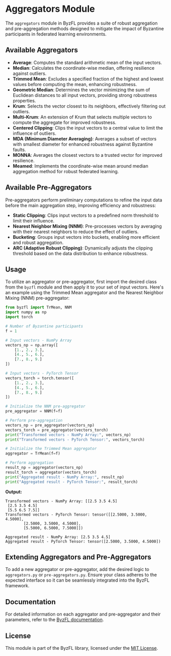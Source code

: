 # Aggregators Module

The `aggregators` module in ByzFL provides a suite of robust aggregation and pre-aggregation methods designed to mitigate the impact of Byzantine participants in federated learning environments.

## Available Aggregators

- **Average**: Computes the standard arithmetic mean of the input vectors.
- **Median**: Calculates the coordinate-wise median, offering resilience against outliers.
- **Trimmed Mean**: Excludes a specified fraction of the highest and lowest values before computing the mean, enhancing robustness.
- **Geometric Median**: Determines the vector minimizing the sum of Euclidean distances to all input vectors, providing strong robustness properties.
- **Krum**: Selects the vector closest to its neighbors, effectively filtering out outliers.
- **Multi-Krum**: An extension of Krum that selects multiple vectors to compute the aggregate for improved robustness.
- **Centered Clipping**: Clips the input vectors to a central value to limit the influence of outliers.
- **MDA (Minimum Diameter Averaging)**: Averages a subset of vectors with smallest diameter for enhanced robustness against Byzantine faults.
- **MONNA**: Averages the closest vectors to a trusted vector for improved resilience.
- **Meamed**: Implements the coordinate-wise mean around median aggregation method for robust federated learning.

## Available Pre-Aggregators

Pre-aggregators perform preliminary computations to refine the input data before the main aggregation step, improving efficiency and robustness:

- **Static Clipping**: Clips input vectors to a predefined norm threshold to limit their influence.
- **Nearest Neighbor Mixing (NNM)**: Pre-processes vectors by averaging with their nearest neighbors to reduce the effect of outliers.
- **Bucketing**: Groups input vectors into buckets, enabling more efficient and robust aggregation.
- **ARC (Adaptive Robust Clipping)**: Dynamically adjusts the clipping threshold based on the data distribution to enhance robustness.

## Usage

To utilize an aggregator or pre-aggregator, first import the desired class from the `byzfl` module and then apply it to your set of input vectors. Here's an example using the Trimmed Mean aggregator and the Nearest Neighbor Mixing (NNM) pre-aggregator:

```python
from byzfl import TrMean, NNM
import numpy as np
import torch

# Number of Byzantine participants
f = 1

# Input vectors - NumPy Array
vectors_np = np.array([
    [1., 2., 3.],
    [4., 5., 6.],
    [7., 8., 9.]
])

# Input vectors - PyTorch Tensor
vectors_torch = torch.tensor([
    [1., 2., 3.],
    [4., 5., 6.],
    [7., 8., 9.]
])

# Initialize the NNM pre-aggregator
pre_aggregator = NNM(f=f)

# Perform pre-aggregation
vectors_np = pre_aggregator(vectors_np)
vectors_torch = pre_aggregator(vectors_torch)
print("Transformed vectors - NumPy Array:", vectors_np)
print("Transformed vectors - PyTorch Tensor:", vectors_torch)

# Initialize the Trimmed Mean aggregator
aggregator = TrMean(f=f)

# Perform aggregation
result_np = aggregator(vectors_np)
result_torch = aggregator(vectors_torch)
print("Aggregated result - NumPy Array:", result_np)
print("Aggregated result - PyTorch Tensor:", result_torch)
```

**Output:**

```
Transformed vectors - NumPy Array: [[2.5 3.5 4.5]
 [2.5 3.5 4.5]
 [5.5 6.5 7.5]]
Transformed vectors - PyTorch Tensor: tensor([[2.5000, 3.5000, 4.5000],
        [2.5000, 3.5000, 4.5000],
        [5.5000, 6.5000, 7.5000]])

Aggregated result - NumPy Array: [2.5 3.5 4.5]
Aggregated result - PyTorch Tensor: tensor([2.5000, 3.5000, 4.5000])
```

## Extending Aggregators and Pre-Aggregators

To add a new aggregator or pre-aggregator, add the desired logic to `aggregators.py` or `pre-aggregators.py`. Ensure your class adheres to the expected interface so it can be seamlessly integrated into the ByzFL framework.

## Documentation

For detailed information on each aggregator and pre-aggregator and their parameters, refer to the [ByzFL documentation](https://byzfl.epfl.ch/).

## License

This module is part of the ByzFL library, licensed under the [MIT License](https://github.com/LPD-EPFL/byzfl/blob/main/LICENSE.txt).